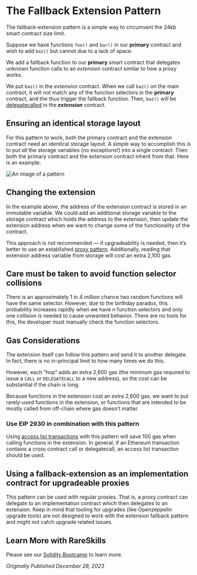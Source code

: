 # The Fallback Extension Pattern

The fallback-extension pattern is a simple way to circumvent the 24kb smart contract size limit.

Suppose we have functions `foo()` and `bar()` in our **primary** contract and wish to add `baz()` but cannot due to a lack of space.

We add a fallback function to our **primary** smart contract that delegates unknown function calls to an _extension_ contract similar to how a proxy works.

We put `baz()` in the _extension_ contract. When we call `baz()` on the main contract, it will not match any of the function selectors in the **primary** contract, and the thus trigger the fallback function. Then, `baz()` will be [delegatecalled](https://www.rareskills.io/post/delegatecall) in the **_extension_** contract.

## Ensuring an identical storage layout

For this pattern to work, both the primary contract and the extension contract need an identical storage layout. A simple way to accomplish this is to put _all_ the storage variables (no exceptions!) into a single contract. Then both the primary contract and the extension contract inherit from that. Here is an example:

![An image of a pattern](https://static.wixstatic.com/media/935a00_a7da77bd1f83444d97d233e0b8de36a5~mv2.png/v1/fill/w_740,h_795,al_c,q_90,usm_0.66_1.00_0.01,enc_auto/935a00_a7da77bd1f83444d97d233e0b8de36a5~mv2.png)

## Changing the extension

In the example above, the address of the extension contract is stored in an immutable variable. We could add an additional storage variable to the storage contract which holds the address to the extension, then update the extension address when we want to change some of the functionality of the contract.

This approach is not recommended — if upgradeability is needed, then it’s better to use an established [proxy pattern](https://www.rareskills.io/proxy-patterns). Additionally, reading that extension address variable from storage will cost an extra 2,100 gas.

## Care must be taken to avoid function selector collisions

There is an approximately 1 in 4 million chance two random functions will have the same selector. However, due to the birthday paradox, this probability increases rapidly when we have _n_ function selectors and only one collision is needed to cause unwanted behavior. There are no tools for this, the developer must manually check the function selectors.

## Gas Considerations

The extension itself can follow this pattern and send it to another delegate. In fact, there is no in-principal limit to how many times we do this.

However, each “hop” adds an extra 2,600 gas (the minimum gas required to issue a `CALL` or `DELEGATECALL` to a new address), so the cost can be substantial if the chain is long.

Because functions in the extension cost an extra 2,600 gas, we want to put rarely-used functions in the extension, or functions that are intended to be mostly called from off-chain where gas doesn’t matter.

### Use EIP 2930 in combination with this pattern

Using [access list transactions](https://www.rareskills.io/post/eip-2930-optional-access-list-ethereum) with this pattern will save 100 gas when calling functions in the extension. In general, if an Ethereum transaction contains a cross contract call or delegatecall, an access list transaction should be used.

## Using a fallback-extension as an implementation contract for upgradeable proxies

This pattern can be used with regular proxies. That is, a proxy contract can delegate to an implementation contract which then delegates to an extension. Keep in mind that tooling for upgrades (like Openzeppelin upgrade tools) are not designed to work with the extension fallback pattern and might not catch upgrade related issues.

## Learn More with RareSkills

Please see our [Solidity Bootcamp](https://www.rareskills.io/solidity-bootcamp) to learn more.

*Originally Published December 28, 2023*
